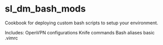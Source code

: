 # sl_dm_bash_mods

Cookbook for deploying custom bash scripts to setup your environment.

Includes:
OpenVPN configurations
Knife commands
Bash aliases
basic .vimrc

